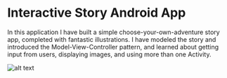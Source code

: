 # Interactive Story Android App
In this application I have built a simple choose-your-own-adventure story app, completed with fantastic illustrations. I have modeled the story and introduced the Model-View-Controller pattern, and learned about getting input from users, displaying images, and using more than one Activity.

![alt text](https://github.com/prerakpatelca/interactiveStory/blob/master/interactive.jpeg)
